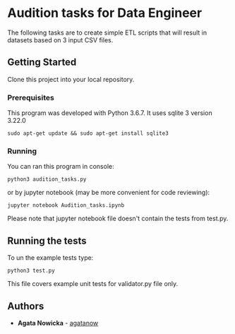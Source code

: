 # Audition tasks for Data Engineer

The following tasks are to create simple ETL scripts that will result in datasets based on 3
input CSV files.

## Getting Started

Clone this project into your local repository.

### Prerequisites

This program was developed with Python 3.6.7.
It uses sqlite 3 version 3.22.0
```
sudo apt-get update && sudo apt-get install sqlite3

```

### Running
You can ran this program in console:
```
python3 audition_tasks.py
```
or by jupyter notebook (may be more convenient for code reviewing):
```
jupyter notebook Audition_tasks.ipynb
```
Please note that jupyter notebook file doesn't contain the tests from test.py.

## Running the tests

To un the example tests type:
```
python3 test.py
```
This file covers example unit tests for validator.py file only.

## Authors

* **Agata Nowicka** - [agatanow](https://github.com/agatanow)


